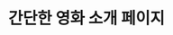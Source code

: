 ---
title:  "간단한 영화 소개 페이지"
categories: Html Css
published : true
typora-root-url: ../
author_profile: true
sidebar_main: true
---